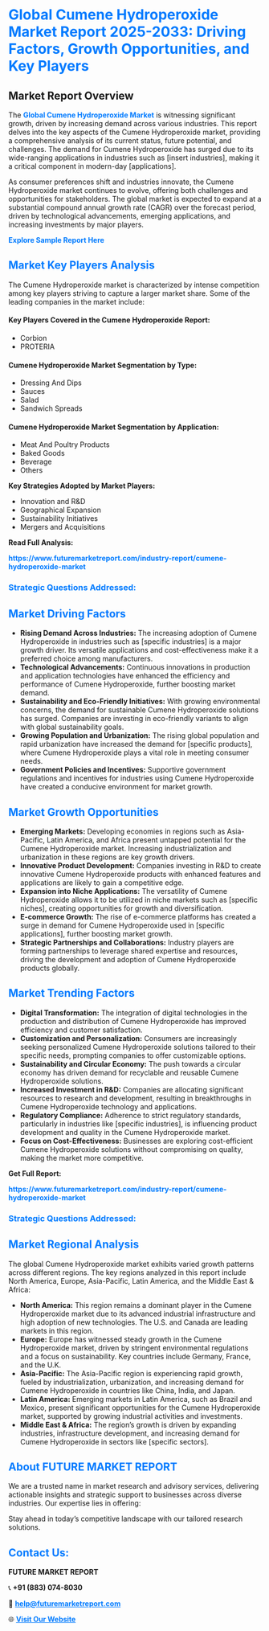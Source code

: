 <h1 style="color: #007BFF;">Global Cumene Hydroperoxide Market Report 2025-2033: Driving Factors, Growth Opportunities, and Key Players</h1>

<section id="overview">
<h2>Market Report Overview</h2>
<p>The <a href="https://www.futuremarketreport.com/industry-report/cumene-hydroperoxide-market" style="color: #007BFF; text-decoration: none;"><strong>Global Cumene Hydroperoxide Market</strong></a> is witnessing significant growth, driven by increasing demand across various industries. This report delves into the key aspects of the Cumene Hydroperoxide market, providing a comprehensive analysis of its current status, future potential, and challenges. The demand for Cumene Hydroperoxide has surged due to its wide-ranging applications in industries such as [insert industries], making it a critical component in modern-day [applications].</p>
<p>As consumer preferences shift and industries innovate, the Cumene Hydroperoxide market continues to evolve, offering both challenges and opportunities for stakeholders. The global market is expected to expand at a substantial compound annual growth rate (CAGR) over the forecast period, driven by technological advancements, emerging applications, and increasing investments by major players.</p>
</section>

<section id="overview">
<p><a href="https://www.futuremarketreport.com/request-sample/reportId=34334" style="color: #007BFF; text-decoration: none;"><strong>Explore Sample Report Here</strong></a></p>
</section>

<section id="key-players">
<h2 style="color: #007BFF;">Market Key Players Analysis</h2>
<p>The Cumene Hydroperoxide market is characterized by intense competition among key players striving to capture a larger market share. Some of the leading companies in the market include:</p>
<h4>Key Players Covered in the Cumene Hydroperoxide Report:</h4>
<ul><li>Corbion</li><li>PROTERIA</li></ul>
<h4>Cumene Hydroperoxide Market Segmentation by Type:</h4>
<ul><li>Dressing And Dips</li><li>Sauces</li><li>Salad</li><li>Sandwich Spreads</li></ul>

<h4>Cumene Hydroperoxide Market Segmentation by Application:</h4>
<ul><li>Meat And Poultry Products</li><li>Baked Goods</li><li>Beverage</li><li>Others</li></ul>
<p><strong>Key Strategies Adopted by Market Players:</strong></p>
<ul>
<li>Innovation and R&D</li>
<li>Geographical Expansion</li>
<li>Sustainability Initiatives</li>
<li>Mergers and Acquisitions</li>
</ul>
</section>

<section>
<p><strong>Read Full Analysis: </strong></p><a href="https://www.futuremarketreport.com/industry-report/cumene-hydroperoxide-market" style="color: #007BFF; text-decoration: none;"><strong>https://www.futuremarketreport.com/industry-report/cumene-hydroperoxide-market</strong></a>
<h3 style="color: #007BFF;">Strategic Questions Addressed:</h3>
</section>

<section id="driving-factors">
<h2 style="color: #007BFF;">Market Driving Factors</h2>
<ul>
<li><strong>Rising Demand Across Industries:</strong> The increasing adoption of Cumene Hydroperoxide in industries such as [specific industries] is a major growth driver. Its versatile applications and cost-effectiveness make it a preferred choice among manufacturers.</li>
<li><strong>Technological Advancements:</strong> Continuous innovations in production and application technologies have enhanced the efficiency and performance of Cumene Hydroperoxide, further boosting market demand.</li>
<li><strong>Sustainability and Eco-Friendly Initiatives:</strong> With growing environmental concerns, the demand for sustainable Cumene Hydroperoxide solutions has surged. Companies are investing in eco-friendly variants to align with global sustainability goals.</li>
<li><strong>Growing Population and Urbanization:</strong> The rising global population and rapid urbanization have increased the demand for [specific products], where Cumene Hydroperoxide plays a vital role in meeting consumer needs.</li>
<li><strong>Government Policies and Incentives:</strong> Supportive government regulations and incentives for industries using Cumene Hydroperoxide have created a conducive environment for market growth.</li>
</ul>
</section>

<section id="growth-opportunities">
<h2 style="color: #007BFF;">Market Growth Opportunities</h2>
<ul>
<li><strong>Emerging Markets:</strong> Developing economies in regions such as Asia-Pacific, Latin America, and Africa present untapped potential for the Cumene Hydroperoxide market. Increasing industrialization and urbanization in these regions are key growth drivers.</li>
<li><strong>Innovative Product Development:</strong> Companies investing in R&D to create innovative Cumene Hydroperoxide products with enhanced features and applications are likely to gain a competitive edge.</li>
<li><strong>Expansion into Niche Applications:</strong> The versatility of Cumene Hydroperoxide allows it to be utilized in niche markets such as [specific niches], creating opportunities for growth and diversification.</li>
<li><strong>E-commerce Growth:</strong> The rise of e-commerce platforms has created a surge in demand for Cumene Hydroperoxide used in [specific applications], further boosting market growth.</li>
<li><strong>Strategic Partnerships and Collaborations:</strong> Industry players are forming partnerships to leverage shared expertise and resources, driving the development and adoption of Cumene Hydroperoxide products globally.</li>
</ul>
</section>

<section id="trending-factors">
<h2 style="color: #007BFF;">Market Trending Factors</h2>
<ul>
<li><strong>Digital Transformation:</strong> The integration of digital technologies in the production and distribution of Cumene Hydroperoxide has improved efficiency and customer satisfaction.</li>
<li><strong>Customization and Personalization:</strong> Consumers are increasingly seeking personalized Cumene Hydroperoxide solutions tailored to their specific needs, prompting companies to offer customizable options.</li>
<li><strong>Sustainability and Circular Economy:</strong> The push towards a circular economy has driven demand for recyclable and reusable Cumene Hydroperoxide solutions.</li>
<li><strong>Increased Investment in R&D:</strong> Companies are allocating significant resources to research and development, resulting in breakthroughs in Cumene Hydroperoxide technology and applications.</li>
<li><strong>Regulatory Compliance:</strong> Adherence to strict regulatory standards, particularly in industries like [specific industries], is influencing product development and quality in the Cumene Hydroperoxide market.</li>
<li><strong>Focus on Cost-Effectiveness:</strong> Businesses are exploring cost-efficient Cumene Hydroperoxide solutions without compromising on quality, making the market more competitive.</li>
</ul>
</section>

<section>
<p><strong>Get Full Report: </strong></p><a href="https://www.futuremarketreport.com/industry-report/cumene-hydroperoxide-market" style="color: #007BFF; text-decoration: none;"><strong>https://www.futuremarketreport.com/industry-report/cumene-hydroperoxide-market</strong></a>
<h3 style="color: #007BFF;">Strategic Questions Addressed:</h3>
</section>


<section id="regional-analysis">
<h2 style="color: #007BFF;">Market Regional Analysis</h2>
<p>The global Cumene Hydroperoxide market exhibits varied growth patterns across different regions. The key regions analyzed in this report include North America, Europe, Asia-Pacific, Latin America, and the Middle East & Africa:</p>
<ul>
<li><strong>North America:</strong> This region remains a dominant player in the Cumene Hydroperoxide market due to its advanced industrial infrastructure and high adoption of new technologies. The U.S. and Canada are leading markets in this region.</li>
<li><strong>Europe:</strong> Europe has witnessed steady growth in the Cumene Hydroperoxide market, driven by stringent environmental regulations and a focus on sustainability. Key countries include Germany, France, and the U.K.</li>
<li><strong>Asia-Pacific:</strong> The Asia-Pacific region is experiencing rapid growth, fueled by industrialization, urbanization, and increasing demand for Cumene Hydroperoxide in countries like China, India, and Japan.</li>
<li><strong>Latin America:</strong> Emerging markets in Latin America, such as Brazil and Mexico, present significant opportunities for the Cumene Hydroperoxide market, supported by growing industrial activities and investments.</li>
<li><strong>Middle East & Africa:</strong> The region’s growth is driven by expanding industries, infrastructure development, and increasing demand for Cumene Hydroperoxide in sectors like [specific sectors].</li>
</ul>
</section>

<footer>
<h2 style="color: #007BFF;">About FUTURE MARKET REPORT</h2>
<p>We are a trusted name in market research and advisory services, delivering actionable insights and strategic support to businesses across diverse industries. Our expertise lies in offering:</p>

<p>Stay ahead in today’s competitive landscape with our tailored research solutions.</p>

<h2 style="color: #007BFF;">Contact Us:</h2>
<p><strong>FUTURE MARKET REPORT</strong></p>
<p>📞 <strong>+91 (883) 074-8030</strong></p>
<p>📧 <strong><a href="mailto:help@futuremarketreport.com" style="color: #007BFF;">help@futuremarketreport.com</a></strong></p>
<p>🌐 <strong><a href="https://www.futuremarketreport.com/" style="color: #007BFF;">Visit Our Website</a></strong></p>
</footer>